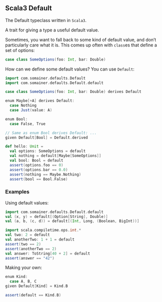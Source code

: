 ## Scala3 Default

The Default typeclass written in `Scala3`.

A trait for giving a type a useful default value.

Sometimes, you want to fall back to some kind of default value, and don’t particularly care what it is. This comes up often with `class`es that define a set of options:

```scala
case class SomeOptions(foo: Int, bar: Double)
```

How can we define some default values? You can use `Default`:
```scala
import com.somainer.defaults.Default
import com.somainer.defaults.Default.default

case class SomeOptions(foo: Int, bar: Double) derives Default

enum Maybe[+A] derives Default:
  case Nothing
  case Just(value: A)

enum Bool:
  case False, True

// Same as enum Bool derives Default: ...
given Default[Bool] = Default.derived

def hello: Unit =
  val options: SomeOptions = default
  val nothing = default[Maybe[SomeOptions]]
  val bool: Bool = default
  assert(options.foo == 0)
  assert(options.bar == 0.0)
  assert(nothing == Maybe.Nothing)
  assert(bool == Bool.False)
```

### Examples
Using default values:

```scala
import com.somainer.defaults.Default.default
val (x, y) = default[(Option[String], Double)]
val (a, b, (c, d)) = default[(Int, Long, (Boolean, BigInt))]

import scala.compiletime.ops.int.* 
val two: 2 = default
val anotherTwo: 1 + 1 = default
assert(two == 2)
assert(anotherTwo == 2)
val answer: ToString[40 + 2] = default
assert(answer == "42")
```

Making your own:

```scala
enum Kind:
  case A, B, C
given Default[Kind] = Kind.B

assert(default == Kind.B)
```
